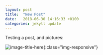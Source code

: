 ```yaml
---
layout: post
title:  "New Post"
date:   2018-06-30 14:16:33 +0100
categories: jekyll update
---
```

Testing a post, and pictures:

![image-title-here](https://wiki.cam.ac.uk/ajmorris/File:Andrew.png){:class="img-responsive"}


